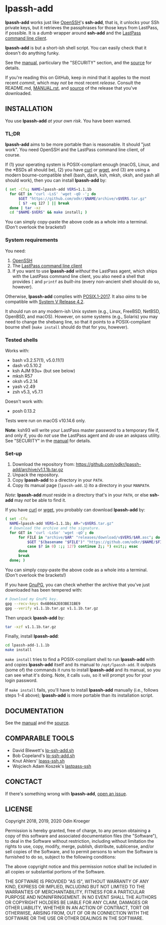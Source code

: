 # lpassh-add

**lpassh-add** works just like [OpenSSH](https://www.openssh.com)'s
**ssh-add**, that is, it unlocks your SSh private keys, but it retrieves
the passphrases for those keys from LastPass, if possible. It is a
*dumb* wrapper around **ssh-add** and the [LastPass command line
client](https://github.com/lastpass/lastpass-cli).

**lpassh-add** is but a short-ish shell script.
You can easily check that it doesn't do anything funky.

See the [manual](MANUAL.rst), particulary the "SECURITY" section,
and the [source](lpassh-add) for details.

If you're reading this on GitHub, keep in mind that it applies to the
most recent *commit*, which may *not* be most recent *release*. Consult
the README.md, [MANUAL.rst](MANUAL.rst), and [source](lpassh-add)
of the release that you've downloaded.

## INSTALLATION

You use **lpassh-add** *at your own risk*. You have been warned.

### TL;DR

**lpassh-add** aims to be more portable than is reasonable.
It should "just work".
You need OpenSSH and the LastPass command line client, of course.

If (1) your operating system is POSIX-compliant enough (macOS, Linux, and
the \*BSDs all should be), (2) you have [curl](https://curl.haxx.se/) or
[wget](https://www.gnu.org/software/wget/), and (3) are using a modern
bourne-compatible shell (bash, dash, ksh, mksh, oksh, and yash
all should work), then you can install **lpassh-add** by:

```sh
( set -Cfu; NAME=lpassh-add VERS=1.1.1b
  for GET in 'curl -LsS' 'wget -qO -'; do
      $GET "https://github.com/odkr/$NAME/archive/v$VERS.tar.gz"
      [ $? -eq 127 ] || break
  done | tar -xz
  cd "$NAME-$VERS" && make install; )
```

You can simply copy-paste the above code as a whole into a terminal.
(Don't overlook the brackets!)

### System requirements

You need:

1. [OpenSSH](https://www.openssh.com)
2. The [LastPass command line client](https://github.com/lastpass/lastpass-cli)
3. If you want to use **lpassh-add** *without* the LastPass agent,
   which ships with the LastPass command line client,
   you also need a shell that provides `[` and `printf` as *built-ins*
   (every non-ancient shell should do so, however).

Otherwise, **lpassh-add** complies with
[POSIX.1-2017](http://pubs.opengroup.org/onlinepubs/9699919799/).
It also *aims* to be compatible with
[System V Release 4.2](https://www.in-ulm.de/~mascheck/bourne/).

It should run on any modern-ish Unix system (e.g., Linux, FreeBSD, NetBSD,
OpenBSD, and macOS). However, on some systems (e.g., Solaris) you may need to
change the shebang line, so that it points to a POSIX-compliant bourne shell
(`make install` should do that for you, however).

### Tested shells

Works with:

* bash v3.2.57(1), v5.0.11(1)
* dash v0.5.10.2
* ksh AJM 93u+ (but see below)
* mksh R57
* oksh v5.2.14
* yash v2.49
* zsh v5.3, v5.7.1

Doesn't work with:

* posh 0.13.2

Tests were run on macOS v10.14.6 only.

**Note**: ksh93 will write your LastPass master password to a temporary file
if, and only if, you do *not* use the LastPass agent and *do* use an
askpass utility. See "SECURITY" in the [manual](MANUAL.rst#security)
for details.

### Set-up

1. Download the repository from:
   <https://github.com/odkr/lpassh-add/archive/v1.1.1b.tar.gz>
2. Unpack the repository.
3. Copy **lpassh-add** to a directory in your `PATH`.
4. Copy its manual page (`lpassh-add.1`) ito a directory in your `MANPATH`.

*Note:* **lpassh-add** *must* reside in a directory that's in your `PATH`,
or else **ssh-add** may *not* be able to find it.

If you have [curl](https://curl.haxx.se/) or
            [wget](https://www.gnu.org/software/wget/),
you probably can download **lpassh-add** by:

```sh
( set -Cfu
  NAME=lpassh-add VERS=1.1.1b; AR="v$VERS.tar.gz"
  # Download the archive and the signature.
  for GET in 'curl -LsSo' 'wget -qO'; do
      for FILE in "archive/$AR" "releases/download/v$VERS/$AR.asc"; do
          $GET "$(basename "$FILE")" "https://github.com/odkr/$NAME/$FILE"
          case $? in 0) :;; 127) continue 2;; *) exit;; esac
      done
      break
  done; )
```

You can simply copy-paste the above code as a whole into a terminal.
(Don't overlook the brackets!)

If you have [GnuPG](https://gnupg.org/), you can check whether
the archive that you've just downloaded has been tempered with:

```sh
# Download my GnuPG key.
gpg --recv-keys 0x6B06A2E03BE31BE9
gpg --verify v1.1.1b.tar.gz v1.1.1b.tar.gz
```

Then unpack **lpassh-add** by:

```sh
tar -xzf v1.1.1b.tar.gz
```

Finally, install **lpassh-add**:

```sh
cd lpassh-add-1.1.1b
make install
```

`make install` tries to find a POSIX-compliant shell to run **lpassh-add** with
and copies **lpassh-add** itself and its manual to `/opt/lpassh-add`. It outputs
(some of) the commands it runs to install **lpassh-add** and its manual, so
you can see what it's doing. Note, it calls `sudo`, so it will prompt you for
your login password.

If `make install` fails, you'll have to install **lpassh-add** manually
(i.e., follows steps 1-4 above); **lpassh-add** is more portable than
its installation script.

## DOCUMENTATION

See the [manual](MANUAL.rst) and the [source](lpassh-add).

## COMPARABLE TOOLS

* David Blewett's
  [lp-ssh-add.sh](https://gist.github.com/davidblewett/53047c4c7757b663c11b)
* Bob Copeland's
  [lp-ssh-add.sh](https://gist.github.com/bcopeland/3cabf6ff3fe94fcbd566)
* Knut Ahlers'
  [lpass-ssh.sh](https://gist.github.com/Luzifer/2f188ed3adc0f1b166f7)
* Wojciech Adam Koszek's
  [lastpass-ssh](https://github.com/wkoszek/lastpass-ssh)


## CONCTACT

If there's something wrong with **lpassh-add**,
[open an issue](https://github.com/odkr/lpassh-add/issues).

## LICENSE

Copyright 2018, 2019, 2020 Odin Kroeger

Permission is hereby granted, free of charge, to any person obtaining a
copy of this software and associated documentation files (the
"Software"), to deal in the Software without restriction, including
without limitation the rights to use, copy, modify, merge, publish,
distribute, sublicense, and/or sell copies of the Software, and to
permit persons to whom the Software is furnished to do so, subject to
the following conditions:

The above copyright notice and this permission notice shall be included
in all copies or substantial portions of the Software.

THE SOFTWARE IS PROVIDED "AS IS", WITHOUT WARRANTY OF ANY KIND, EXPRESS
OR IMPLIED, INCLUDING BUT NOT LIMITED TO THE WARRANTIES OF
MERCHANTABILITY, FITNESS FOR A PARTICULAR PURPOSE AND NONINFRINGEMENT.
IN NO EVENT SHALL THE AUTHORS OR COPYRIGHT HOLDERS BE LIABLE FOR ANY
CLAIM, DAMAGES OR OTHER LIABILITY, WHETHER IN AN ACTION OF CONTRACT,
TORT OR OTHERWISE, ARISING FROM, OUT OF OR IN CONNECTION WITH THE
SOFTWARE OR THE USE OR OTHER DEALINGS IN THE SOFTWARE.
